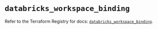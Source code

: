 # `databricks_workspace_binding`

Refer to the Terraform Registry for docs: [`databricks_workspace_binding`](https://registry.terraform.io/providers/databricks/databricks/1.49.1/docs/resources/workspace_binding).
